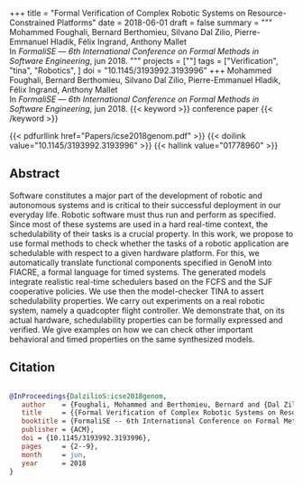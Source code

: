 +++
title = "Formal Verification of Complex Robotic Systems on Resource-Constrained Platforms"
date = 2018-06-01
draft = false
summary = """
Mohammed Foughali, Bernard Berthomieu, Silvano Dal Zilio, Pierre-Emmanuel Hladik, Félix Ingrand, Anthony Mallet <br />
In _FormaliSE_ — _6th International Conference on Formal Methods in Software Engineering_, jun 2018.
"""
projects = [""]
tags = ["Verification", "tina", "Robotics", ]
doi = "10.1145/3193992.3193996"
+++
Mohammed Foughali, Bernard Berthomieu, Silvano Dal Zilio, Pierre-Emmanuel Hladik, Félix Ingrand, Anthony Mallet <br />
In _FormaliSE_ — _6th International Conference on Formal Methods in Software Engineering_, jun 2018.
{{< keyword >}} conference paper {{< /keyword >}}


{{< pdfurllink href="Papers/icse2018genom.pdf" >}}
{{< doilink value="10.1145/3193992.3193996" >}}
{{< hallink value="01778960" >}}

## Abstract
Software constitutes a major part of the development of robotic and autonomous systems and
        is critical to their successful deployment in our everyday life. Robotic software must thus
        run and perform as specified. Since most of these systems are used in a hard real-time
        context, the schedulability of their tasks is a crucial property. In this work, we propose
        to use formal methods to check whether the tasks of a robotic application are schedulable
        with respect to a given hardware platform. For this, we automatically translate functional
        components specified in GenoM into FIACRE, a formal language for timed systems. The
        generated models integrate realistic real-time schedulers based on the FCFS and the SJF
        cooperative policies. We use then the model-checker TINA to assert schedulability
        properties. We carry out experiments on a real robotic system, namely a quadcopter flight
        controller. We demonstrate that, on its actual hardware, schedulability properties can be
        formally expressed and verified. We give examples on how we can check other important
        behavioral and timed properties on the same synthesized models.



## Citation

```bibtex

@InProceedings{DalzilioS:icse2018genom,
   author    = {Foughali, Mohammed and Berthomieu, Bernard and {Dal Zilio}, Silvano and Hladik, Pierre-Emmanuel and Ingrand, Félix and Mallet, Anthony},
   title     = {{Formal Verification of Complex Robotic Systems on Resource-Constrained Platforms}},
   booktitle = {FormaliSE -- 6th International Conference on Formal Methods in Software Engineering},
   publisher = {ACM},
   doi = {10.1145/3193992.3193996},
   pages     = {2--9},
   month     = jun, 
   year      = 2018
}

````

